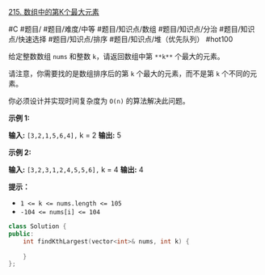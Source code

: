 [215. 数组中的第K个最大元素](https://leetcode.cn/problems/kth-largest-element-in-an-array/)

#C #题目/ #题目/难度/中等 #题目/知识点/数组 #题目/知识点/分治 #题目/知识点/快速选择 #题目/知识点/排序 #题目/知识点/堆（优先队列） #hot100

给定整数数组 `nums` 和整数 `k`，请返回数组中第 `**k**` 个最大的元素。

请注意，你需要找的是数组排序后的第 `k` 个最大的元素，而不是第 `k` 个不同的元素。

你必须设计并实现时间复杂度为 `O(n)` 的算法解决此问题。

**示例 1:**

**输入:** `[3,2,1,5,6,4],` k = 2
**输出:** 5

**示例 2:**

**输入:** `[3,2,3,1,2,4,5,5,6],` k = 4
**输出:** 4

**提示：**

- `1 <= k <= nums.length <= 105`
- `-104 <= nums[i] <= 104`


```cpp
class Solution {
public:
    int findKthLargest(vector<int>& nums, int k) {
        
    }
};
